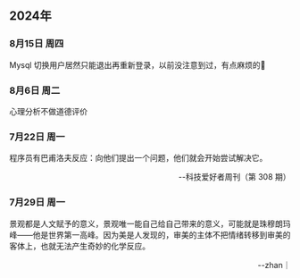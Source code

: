 ## 2024年

### 8月15日 周四

Mysql 切换用户居然只能退出再重新登录，以前没注意到过，有点麻烦的👿

### 8月6日 周二
心理分析不做道德评价

### 7月22日 周一
程序员有巴甫洛夫反应：向他们提出一个问题，他们就会开始尝试解决它。

<p align="right" href="https://www.ruanyifeng.com/blog/2024/07/weekly-issue-309.html">--科技爱好者周刊（第 308 期）</p>

### 7月29日 周一
景观都是人文赋予的意义，景观唯一能自己给自己带来的意义，可能就是珠穆朗玛峰——他是世界第一高峰。因为美是人发现的，审美的主体不把情绪转移到审美的客体上，也就无法产生奇妙的化学反应。

<p align="right" href="https://space.bilibili.com/173469252">--zhan｜</p>
